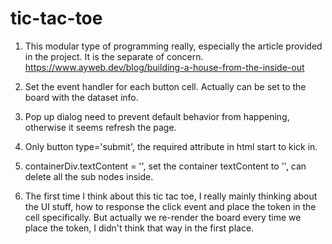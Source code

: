 # tic-tac-toe

1. This modular type of programming really, especially the article provided in the project.
It is the separate of concern. https://www.ayweb.dev/blog/building-a-house-from-the-inside-out

2. Set the event handler for each button cell. Actually can be set to the board with the dataset info.

3. Pop up dialog need to prevent default behavior from happening, otherwise it seems refresh the page.

4. Only button type='submit', the required attribute in html start to kick in.

5. containerDiv.textContent = '', set the container textContent to '', can delete all the sub nodes inside.

6. The first time I think about this tic tac toe, I really mainly thinking about the UI stuff, how to response the click event and place the token in the cell specifically. But actually we re-render the board every time we place the token, I didn't think that way in the first place.